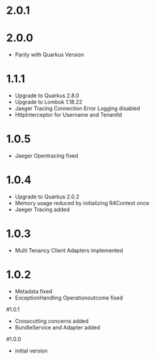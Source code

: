 # 2.0.1

# 2.0.0
- Parity with Quarkus Version

# 1.1.1
- Upgrade to Quarkus 2.8.0
- Upgrade to Lombok 1.18.22
- Jaeger Tracing Connection Error Logging disabled
- HttpInterceptor for Username and TenantId

# 1.0.5
- Jaeger Opentracing fixed

# 1.0.4
- Upgrade to Quarkus 2.0.2
- Memory usage reduced by initializing R4Context once
- Jaeger Tracing added

# 1.0.3
- Multi Tenancy Client Adapters implemented

# 1.0.2
- Metadata fixed
- ExceptionHandling Operationoutcome fixed

#1.0.1
- Crosscutting concerns added
- BundleService and Adapter added

#1.0.0
- initial version
